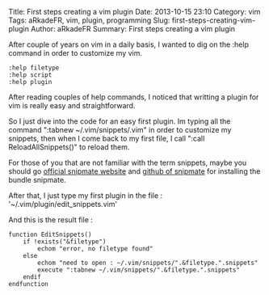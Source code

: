Title: First steps creating a vim plugin
Date: 2013-10-15 23:10
Category: vim
Tags: aRkadeFR, vim, plugin, programming
Slug: first-steps-creating-vim-plugin
Author: aRkadeFR
Summary: First steps creating a vim plugin

After couple of years on vim in a daily basis, I wanted to dig on the :help
command in order to customize my vim.

    :help filetype
    :help script
    :help plugin

After reading couples of help commands, I noticed that writting a plugin for vim
is really easy and straightforward.

So I just dive into the code for an easy first plugin. Im typing all the command
":tabnew ~/.vim/snippets/<filetype>.vim" in order to customize my snippets, then
when I come back to my first file, I call ":call ReloadAllSnippets()" to reload
them.

For those of you that are not familiar with the term snippets, maybe you should
go [official snipmate
website](http://www.vim.org/scripts/script.php?script_id=2540 "here") and
[github of snipmate](https://github.com/msanders/snipmate.vim "here") for
installing the bundle snipmate.

After that, I just type my first plugin in the file :
'~/.vim/plugin/edit_snippets.vim' 

And this is the result file :

    function EditSnippets()
        if !exists("&filetype")
            echom "error, no filetype found"
        else
            echom "need to open : ~/.vim/snippets/".&filetype.".snippets"
            execute ":tabnew ~/.vim/snippets/".&filetype.".snippets"
        endif
    endfunction

